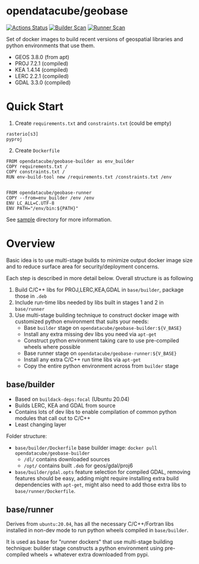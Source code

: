 opendatacube/geobase
====================

[![Actions Status](https://github.com/opendatacube/geobase/workflows/build/badge.svg)](https://github.com/opendatacube/geobase/actions)
[![Builder Scan](https://github.com/opendatacube/geobase/workflows/Builder%20Scan/badge.svg)](https://github.com/opendatacube/geobase/actions)
[![Runner Scan](https://github.com/opendatacube/geobase/workflows/Runner%20Scan/badge.svg)](https://github.com/opendatacube/geobase/actions)


Set of docker images to build recent versions of geospatial libraries and python environments that use them.

- GEOS 3.8.0 (from apt)
- PROJ 7.2.1 (compiled)
- KEA 1.4.14 (compiled)
- LERC 2.2.1 (compiled)
- GDAL 3.3.0 (compiled)

Quick Start
===========

1. Create `requirements.txt` and `constraints.txt` (could be empty)

```
rasterio[s3]
pyproj
```

2. Create `Dockerfile`

```docker
FROM opendatacube/geobase-builder as env_builder
COPY requirements.txt /
COPY constraints.txt /
RUN env-build-tool new /requirements.txt /constraints.txt /env


FROM opendatacube/geobase-runner
COPY --from=env_builder /env /env
ENV LC_ALL=C.UTF-8
ENV PATH="/env/bin:${PATH}"
```

See [sample](sample/) directory for more information.

Overview
========

Basic idea is to use multi-stage builds to minimize output docker image size and to reduce surface area for security/deployment concerns.

Each step is described in more detail below. Overall structure is as following

1. Build C/C++ libs for PROJ,LERC,KEA,GDAL in `base/builder`, package those in `.deb`
3. Include run-time libs needed by libs built in stages 1 and 2 in `base/runner`
4. Use multi-stage building technique to construct docker image with customized python environment that suits your needs:
   - Base `builder` stage on `opendatacube/geobase-builder:${V_BASE}`
   - Install any extra missing dev libs you need via `apt-get`
   - Construct python environment taking care to use pre-compiled wheels where possible
   - Base runner stage on `opendatacube/geobase-runner:${V_BASE}`
   - Install any extra C/C++ run time libs via `apt-get`
   - Copy the entire python environment across from `builder` stage


## base/builder

- Based on `buildack-deps:focal` (Ubuntu 20.04)
- Builds LERC, KEA and GDAL from source
- Contains lots of dev libs to enable compilation of common python modules that call out to C/C++
- Least changing layer


Folder structure:

- `base/builder/Dockerfile` base builder image: `docker pull opendatacube/geobase-builder`
  - `/dl/` contains downloaded sources
  - `/opt/` contains built `.deb` for geos/gdal/proj6
- `base/builder/gdal.opts` feature selection for compiled GDAL, removing features should be easy, adding might require installing extra build dependencies with `apt-get`, might also need to add those extra libs to `base/runner/Dockerfile`.


## base/runner

Derives from `ubuntu:20.04`, has all the necessary C/C++/Fortran libs installed in non-dev mode to run python wheels compiled in `base/builder`.

It is used as base for "runner dockers" that use multi-stage building technique: builder stage constructs a python environment using pre-compiled wheels + whatever extra downloaded from pypi.
